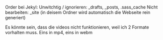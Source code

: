 Order bei Jekyl:
Unwitchtig / ignorieren: _drafts, _posts, .sass_cache
Nicht bearbeiten: _site (in deisem Ordner wird automatisch die Webseite rein generiert)

Es könnte sein, dass die videos nicht funktionieren, weil ich 2 Formate vorhalten muss. Eins in mp4, eins in webm
